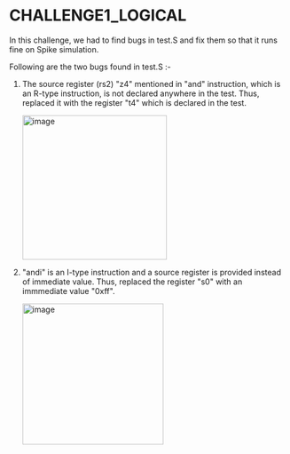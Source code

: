 # CHALLENGE1_LOGICAL
In this challenge, we had to find bugs in test.S and fix them so that it runs fine on Spike simulation.

Following are the two bugs found in test.S :-

1) The source register (rs2) "z4" mentioned in "and" instruction, which is an R-type instruction, is not declared anywhere in the test. Thus, replaced it with the register "t4" which is declared in the test.

   <img width="260" alt="image" src="https://github.com/vyomasystems-lab/riscv-ctb-challenge-kuhuk06/assets/22321279/5887cc90-e1e4-469e-8ef6-e30deb6226c3">

3) "andi" is an I-type instruction and a source register is provided instead of immediate value. Thus, replaced the register "s0" with an immmediate value "0xff".

   <img width="254" alt="image" src="https://github.com/vyomasystems-lab/riscv-ctb-challenge-kuhuk06/assets/22321279/a44f6d3d-27f1-4846-99b2-fff9dbee7a72">
